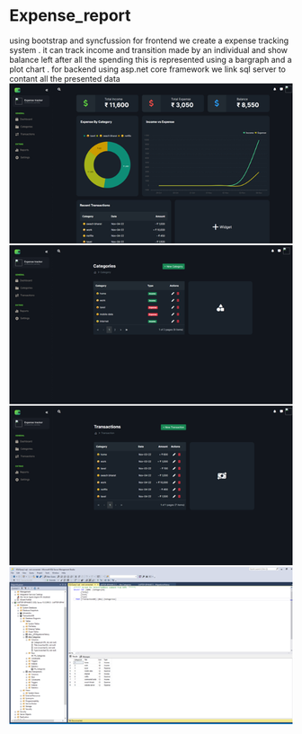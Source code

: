 # Expense_report
using bootstrap and syncfussion for frontend we create a expense tracking system . it can track income and transition made by an individual and show balance left after all the spending this is represented using a bargraph and a plot chart . for backend using asp.net core framework we link sql server to contant all the presented data 
![](New%20folder/Picture1.png)
![](New%20folder/Picture2.png)
![](New%20folder/Picture3.png)
![](New%20folder/Picture4.png)
